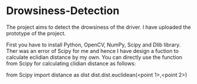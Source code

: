 # Drowsiness-Detection
The project aims to detect the drowsiness of the driver. I have uploaded the prototype of the project.

First you have to install Python, OpenCV, NumPy, Scipy and Dlib library.
Ther was an error of Scipy for me and hence I have design a fuction to calculate eclidian distance by my own.
You can directly use the function from Scipy for calculating clidian distance as follows:

from Scipy import distance as dist
dist.dist.euclidean(<point 1>,<point 2>)
